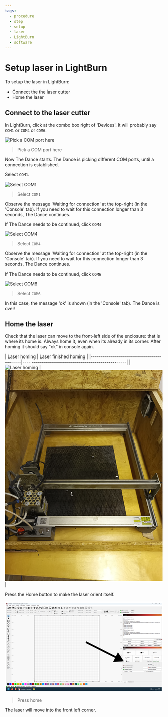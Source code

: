 ```yaml
---
tags:
  - procedure
  - step
  - setup
  - laser
  - LightBurn
  - software
---
```


# Setup laser in LightBurn

To setup the laser in LightBurn:

- Connect the the laser cutter
- Home the laser

## Connect to the laser cutter

In LightBurn, click at the combo box right of 'Devices'.
It will probably say `COM1` or `COM4` or `COM6`.

![Pick a COM port here](lightburn_pick_com_port.png)

> Pick a COM port here

Now The Dance starts. The Dance is picking different COM ports,
until a connection is established.

Select `COM1`.

![Select `COM1`](lightburn_com1.png)

> Select `COM1`

Observe the message 'Waiting for connection' at the top-right
(in the 'Console' tab).
If you need to wait for this connection longer than 3 seconds, The Dance
continues.

If The Dance needs to be continued, click `COM4`

![Select `COM4`](lightburn_com4.png)

> Select `COM4`

Observe the message 'Waiting for connection' at the top-right
(in the 'Console' tab).
If you need to wait for this connection longer than 3 seconds, The Dance
continues.

If The Dance needs to be continued, click `COM6`

![Select `COM6`](lightburn_com6.png)

> Select `COM6`

In this case, the message 'ok' is shown (in the 'Console' tab).
The Dance is over!

## Home the laser

Check that the laser can move to the front-left side
of the enclosure: that is where its home is. Always home it, even when its already in its corner. After homing it should say "ok" in console again. 


| Laser homing                              | Laser finished homing                              |
|-------------------------------------------|---- -----------------------------------------------|
|![Laser homing](laser_starting_homing.png) | ![Laser finshed homing](laser_finished_homing.png) |



Press the Home button to make the laser orient itself.

![Press the home button](lightburn_home_button.png)

> Press home

The laser will move into the front left corner.

